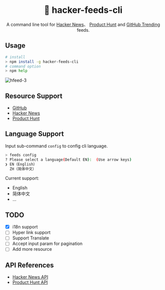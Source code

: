 <div align="center">

# 📰 hacker-feeds-cli

A command line tool for [Hacker News](https://news.ycombinator.com/)、 [Product Hunt](https://www.producthunt.com/) and [GitHub Trending](http://github.com/) feeds.

</div>

## Usage

```bash
# install
> npm install -g hacker-feeds-cli
# command option
> npm help
```

![hfeed-3](https://mayandev.oss-cn-hangzhou.aliyuncs.com/uPic/hfeed-3.png)

## Resource Support

- [GitHub](http://github.com/)
- [Hacker News](https://news.ycombinator.com/)
- [Product Hunt](https://www.producthunt.com/)

## Language Support

Input sub-command `config` to config cli language.

```bash
> feeds config
? Please select a language(Default EN):  (Use arrow keys)
❯ EN（English）
  ZH（简体中文）
```

Current support:

- English
- 简体中文
- ...

## TODO

- [x] i18n support
- [ ] Hyper link support
- [ ] Support Translate
- [ ] Accept input param for pagination
- [ ] Add more resource

## API References

- [Hacker News API](https://github.com/HackerNews/API)
- [Product Hunt API](https://github.com/producthunt/producthunt-api)
